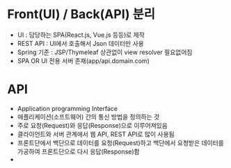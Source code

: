 # Front(UI) / Back(API) 분리
- UI : 담당하는 SPA(React.js, Vue.js 등등)로 제작
- REST API : UI에서 호출해서 Json 데이터만 사용
- Spring 기준 : JSP/Thymeleaf 상관없이 view resolver 필요없어짐
- SPA OR UI 전용 서버 존재(app/api.domain.com)

# API
- Application programming Interface
- 애플리케이션(소프트웨어) 간의 통신 방법을 정의하는 것
- 주로 요청(Request)와 응답(Response)으로 이루어져있음
- 클라이언트와 서버 관계에서 웹 API, REST API로 많이 사용됨
- 프론트단에서 백단으로 데이터를 요청(Request)하고 백단에서 요청받은 데이터를 가공하여 프론트단으로 다시 응답(Response)함
- 
